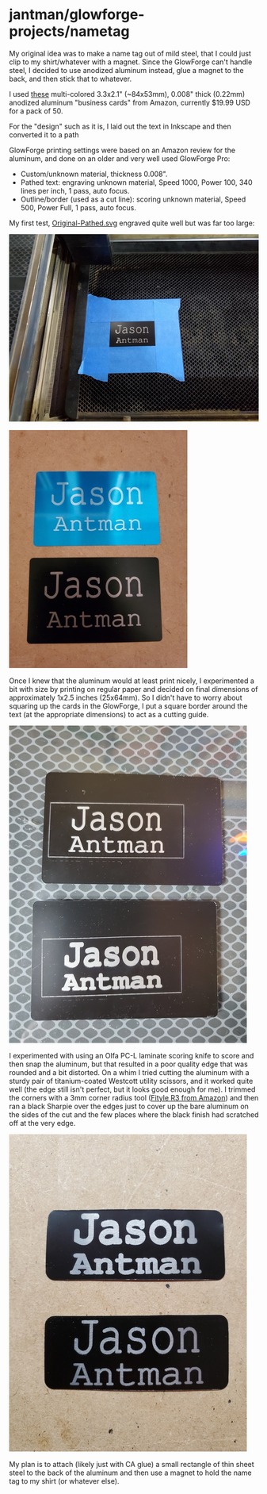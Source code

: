 # jantman/glowforge-projects/nametag

My original idea was to make a name tag out of mild steel, that I could just clip to my shirt/whatever with a magnet. Since the GlowForge can't handle steel, I decided to use anodized aluminum instead, glue a magnet to the back, and then stick that to whatever.

I used [these](https://www.amazon.com/gp/product/B07P1DZGLH/) multi-colored 3.3x2.1" (~84x53mm), 0.008" thick (0.22mm) anodized aluminum "business cards" from Amazon, currently $19.99 USD for a pack of 50.

For the "design" such as it is, I laid out the text in Inkscape and then converted it to a path

GlowForge printing settings were based on an Amazon review for the aluminum, and done on an older and very well used GlowForge Pro:

* Custom/unknown material, thickness 0.008".
* Pathed text: engraving unknown material, Speed 1000, Power 100, 340 lines per inch, 1 pass, auto focus.
* Outline/border (used as a cut line): scoring unknown material, Speed 500, Power Full, 1 pass, auto focus.

My first test, [Original-Pathed.svg](Original-Pathed.svg) engraved quite well but was far too large:

[![original test on glowforge](original_sm.jpg)](original.jpg)

[![both original tests next to each other](original-both_sm.jpg)](original-both.jpg)

Once I knew that the aluminum would at least print nicely, I experimented a bit with size by printing on regular paper and decided on final dimensions of approximately 1x2.5 inches (25x64mm). So I didn't have to worry about squaring up the cards in the GlowForge, I put a square border around the text (at the appropriate dimensions) to act as a cutting guide.

[![scaled down final tag](scaled_sm.jpg)](scaled.jpg)

I experimented with using an Olfa PC-L laminate scoring knife to score and then snap the aluminum, but that resulted in a poor quality edge that was rounded and a bit distorted. On a whim I tried cutting the aluminum with a sturdy pair of titanium-coated Westcott utility scissors, and it worked quite well (the edge still isn't perfect, but it looks good enough for me). I trimmed the corners with a 3mm corner radius tool ([Fityle R3 from Amazon](https://www.amazon.com/gp/product/B07MMGBFXV/)) and then ran a black Sharpie over the edges just to cover up the bare aluminum on the sides of the cut and the few places where the black finish had scratched off at the very edge.

[![final tag cut out](cutout_sm.jpg)](cutout.jpg)

My plan is to attach (likely just with CA glue) a small rectangle of thin sheet steel to the back of the aluminum and then use a magnet to hold the name tag to my shirt (or whatever else).
